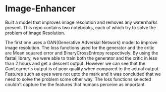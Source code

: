 # Image-Enhancer
Built a model that improves image resolution and removes any watermarks present. This repo contains two notebooks, each of which try to
solve the problem of Image Resolution.   
  
The first one uses a GAN(Generative Adversial Network) model to improve image resolution. The loss functions used for the generator and 
the critic are Mean squared error and BinaryCrossEntropy respectively. By using the fastai library, we were able to train both the 
generator and the critic in less than 2 hours and get a descent output. However we can see that the GanLearner's output is of poor quality
when compared to the actual output. Features such as eyes were not upto the mark and it was concluded that we need to solve the problem
some other way. The loss functions selected couldn't capture the the features that humans perceive as important.  
